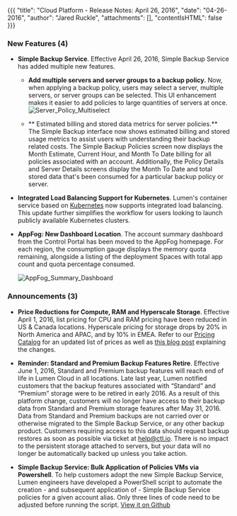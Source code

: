 {{{
"title": "Cloud Platform - Release Notes: April 26, 2016",
"date": "04-26-2016",
"author": "Jared Ruckle",
"attachments": [],
"contentIsHTML": false
}}}
### New Features (4)
* __Simple Backup Service__. Effective April 26, 2016, Simple Backup Service has added multiple new features.
  - **Add multiple servers and server groups to a backup policy.** Now, when applying a backup policy, users may select a server, multiple servers, or server groups can be selected. This UI enhancement makes it easier to add policies to large quantities of servers at once. ![Server_Policy_Multiselect](../../images/2016-04-26-MultiServerPicker.jpg)  

  - ** Estimated billing and stored data metrics for server policies.** The Simple Backup interface now shows estimated billing and stored usage metrics to assist users with understanding their backup related costs. The Simple Backup Policies screen now displays the Month Estimate, Current Hour, and Month To Date billing for all policies associated with an account. Additionally, the Policy Details and Server Details screens display the Month To Date and total stored data that's been consumed for a particular backup policy or server.

* __Integrated Load Balancing Support for Kubernetes__. Lumen's container service based on [Kubernetes](https://www.ctl.io/kubernetes/) now supports integrated load balancing. This update further simplifies the workflow for users looking to launch publicly available Kubernetes clusters.

* __AppFog: New Dashboard Location__. The account summary dashboard from the Control Portal has been moved to the AppFog homepage. For each region, the consumption gauge displays the memory quota remaining, alongside a listing of the deployment Spaces with total app count and quota percentage consumed.

  ![AppFog_Summary_Dashboard](../../images/2016-04-26-appfog-account-dashboard.png)

### Announcements (3)
* __Price Reductions for Compute, RAM and Hyperscale Storage__. Effective April 1, 2016, list pricing for CPU and RAM pricing have been reduced in US & Canada locations. Hyperscale pricing for storage drops by 20% in North America and APAC, and by 10% in EMEA. Refer to our [Pricing Catalog](https://www.ctl.io/pricing/) for an updated list of prices as well as [this blog post](https://www.ctl.io/blog/post/price-reduction-hybrid-it/) explaining the changes.

* __Reminder: Standard and Premium Backup Features Retire__. Effective June 1, 2016, Standard and Premium backup features will reach end of life in Lumen Cloud in all locations.
  Late last year, Lumen notified customers that the backup features associated with “Standard” and “Premium” storage were to be retired in early 2016. As a result of this platform change, customers will no longer have access to their backup data from Standard and Premium storage features after May 31, 2016. Data from Standard and Premium backups are not carried over or otherwise migrated to the Simple Backup Service, or any other backup product. Customers requiring access to this data should request backup restores as soon as possible via ticket at help@ctl.io. There is no impact to the persistent storage attached to servers, but your data will no longer be automatically backed up unless you take action.

* __Simple Backup Service: Bulk Application of Policies VMs via Powershell__. To help customers adopt the new Simple Backup Service, Lumen engineers have developed a PowerShell script to automate the creation - and subsequent application of - Simple Backup Service policies for a given account alias. Only three lines of code need to be adjusted before running the script. [View it on Github](https://github.com/MattSchwabbyCLC/CLCSBSDeployment)
